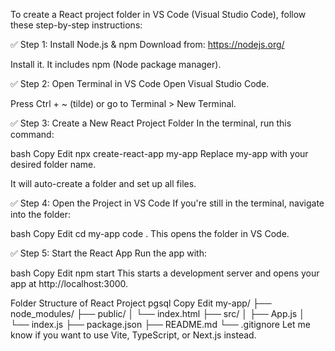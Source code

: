 To create a React project folder in VS Code (Visual Studio Code), follow these step-by-step instructions:

✅ Step 1: Install Node.js & npm
Download from: https://nodejs.org/

Install it. It includes npm (Node package manager).

✅ Step 2: Open Terminal in VS Code
Open Visual Studio Code.

Press Ctrl + ~ (tilde) or go to Terminal > New Terminal.

✅ Step 3: Create a New React Project Folder
In the terminal, run this command:

bash
Copy
Edit
npx create-react-app my-app
Replace my-app with your desired folder name.

It will auto-create a folder and set up all files.

✅ Step 4: Open the Project in VS Code
If you're still in the terminal, navigate into the folder:

bash
Copy
Edit
cd my-app
code .
This opens the folder in VS Code.

✅ Step 5: Start the React App
Run the app with:

bash
Copy
Edit
npm start
This starts a development server and opens your app at http://localhost:3000.

Folder Structure of React Project
pgsql
Copy
Edit
my-app/
├── node_modules/
├── public/
│   └── index.html
├── src/
│   ├── App.js
│   └── index.js
├── package.json
├── README.md
└── .gitignore
Let me know if you want to use Vite, TypeScript, or Next.js instead.

